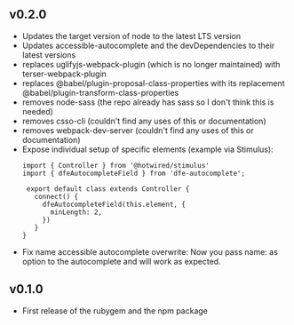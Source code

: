 ## v0.2.0

* Updates the target version of node to the latest LTS version
* Updates accessible-autocomplete and the devDependencies to their latest versions
* replaces uglifyjs-webpack-plugin (which is no longer maintained) with terser-webpack-plugin
* replaces @babel/plugin-proposal-class-properties with its replacement @babel/plugin-transform-class-properties
* removes node-sass (the repo already has sass so I don't think this is needed)
* removes csso-cli (couldn't find any uses of this or documentation)
* removes webpack-dev-server (couldn't find any uses of this or documentation)
* Expose individual setup of specific elements (example via Stimulus):
    ```
    import { Controller } from '@hotwired/stimulus'
    import { dfeAutocompleteField } from 'dfe-autocomplete';

     export default class extends Controller {
       connect() {
         dfeAutocompleteField(this.element, {
           minLength: 2,
         })
       }
    }
    ```
* Fix name accessible autocomplete overwrite: Now you pass name: as option to the autocomplete
and will work as expected.

## v0.1.0

* First release of the rubygem and the npm package
